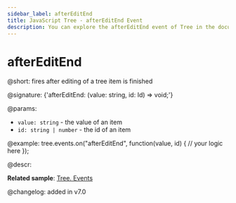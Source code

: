 ```yaml
---
sidebar_label: afterEditEnd
title: JavaScript Tree - afterEditEnd Event 
description: You can explore the afterEditEnd event of Tree in the documentation of the DHTMLX JavaScript UI library. Browse developer guides and API reference, try out code examples and live demos, and download a free 30-day evaluation version of DHTMLX Suite 7.
---
```


# afterEditEnd

@short: fires after editing of a tree item is finished

@signature: {'afterEditEnd: (value: string, id: Id) => void;'}

@params:
- `value: string` - the value of an item
- `id: string | number` - the id of an item

@example:
tree.events.on("afterEditEnd", function(value, id) {
    // your logic here
});

@descr:

**Related sample**: [Tree. Events](https://snippet.dhtmlx.com/vux1ye9g)

@changelog: added in v7.0
